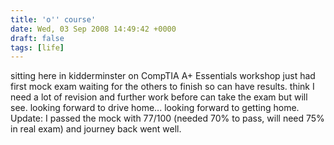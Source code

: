 ```yaml
---
title: 'o'' course'
date: Wed, 03 Sep 2008 14:49:42 +0000
draft: false
tags: [life]
---
```


sitting here in kidderminster on CompTIA A+ Essentials workshop just had first mock exam waiting for the others to finish so can have results. think I need a lot of revision and further work before can take the exam but will see. looking forward to drive home... looking forward to getting home. Update: I passed the mock with 77/100 (needed 70% to pass, will need 75% in real exam) and journey back went well.